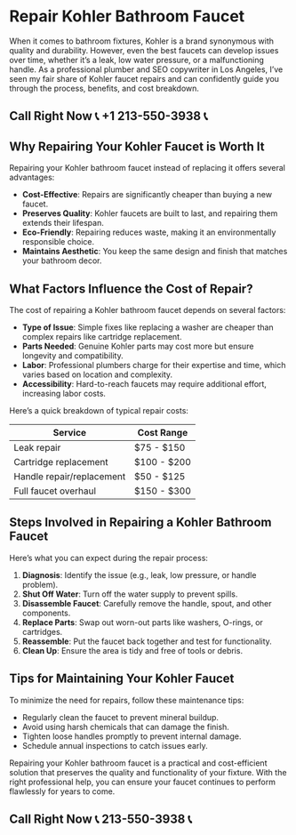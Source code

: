 # Repair Kohler Bathroom Faucet  

When it comes to bathroom fixtures, Kohler is a brand synonymous with quality and durability. However, even the best faucets can develop issues over time, whether it’s a leak, low water pressure, or a malfunctioning handle. As a professional plumber and SEO copywriter in Los Angeles, I’ve seen my fair share of Kohler faucet repairs and can confidently guide you through the process, benefits, and cost breakdown.  

## Call Right Now 📞 +1 213-550-3938 📞

## Why Repairing Your Kohler Faucet is Worth It  

Repairing your Kohler bathroom faucet instead of replacing it offers several advantages:  
- **Cost-Effective**: Repairs are significantly cheaper than buying a new faucet.  
- **Preserves Quality**: Kohler faucets are built to last, and repairing them extends their lifespan.  
- **Eco-Friendly**: Repairing reduces waste, making it an environmentally responsible choice.  
- **Maintains Aesthetic**: You keep the same design and finish that matches your bathroom decor.  

## What Factors Influence the Cost of Repair?  

The cost of repairing a Kohler bathroom faucet depends on several factors:  
- **Type of Issue**: Simple fixes like replacing a washer are cheaper than complex repairs like cartridge replacement.  
- **Parts Needed**: Genuine Kohler parts may cost more but ensure longevity and compatibility.  
- **Labor**: Professional plumbers charge for their expertise and time, which varies based on location and complexity.  
- **Accessibility**: Hard-to-reach faucets may require additional effort, increasing labor costs.  

Here’s a quick breakdown of typical repair costs:  

| **Service**                     | **Cost Range** |  
|----------------------------------|----------------|  
| Leak repair                      | $75 - $150     |  
| Cartridge replacement            | $100 - $200    |  
| Handle repair/replacement        | $50 - $125     |  
| Full faucet overhaul              | $150 - $300    |  

## Steps Involved in Repairing a Kohler Bathroom Faucet  

Here’s what you can expect during the repair process:  

1. **Diagnosis**: Identify the issue (e.g., leak, low pressure, or handle problem).  
2. **Shut Off Water**: Turn off the water supply to prevent spills.  
3. **Disassemble Faucet**: Carefully remove the handle, spout, and other components.  
4. **Replace Parts**: Swap out worn-out parts like washers, O-rings, or cartridges.  
5. **Reassemble**: Put the faucet back together and test for functionality.  
6. **Clean Up**: Ensure the area is tidy and free of tools or debris.  

## Tips for Maintaining Your Kohler Faucet  

To minimize the need for repairs, follow these maintenance tips:  
- Regularly clean the faucet to prevent mineral buildup.  
- Avoid using harsh chemicals that can damage the finish.  
- Tighten loose handles promptly to prevent internal damage.  
- Schedule annual inspections to catch issues early.  

Repairing your Kohler bathroom faucet is a practical and cost-efficient solution that preserves the quality and functionality of your fixture. With the right professional help, you can ensure your faucet continues to perform flawlessly for years to come.
## Call Right Now 📞 213-550-3938 📞